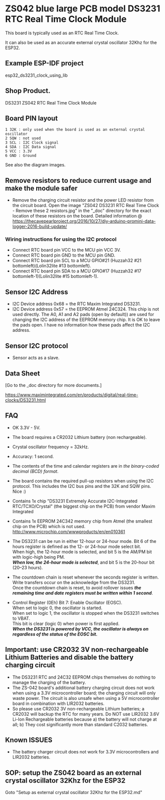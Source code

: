 # ZS042 blue large PCB model DS3231 RTC Real Time Clock Module
This board is typically used as an RTC Real Time Clock.

It can also be used as an accurate external crystal oscillator 32Khz for the ESP32.

## Example ESP-IDF project
esp32_ds3231_clock_using_lib

## Shop Product.
DS3231 ZS042 RTC Real Time Clock Module

## Board PIN layout
```
1 32K : only used when the board is used as an external crystal oscillator
2 SQW : not used
3 SCL : I2C Clock signal
4 SDA : I2C Data signal
5 VCC : 3.3V
6 GND : Ground
```
See also the diagram images.

## Remove resistors to reduce current usage and make the module safer
- Remove the charging circuit resistor and the power LED resistor from the circuit board. Open the image "ZS042 DS3231 RTC Real Time Clock -  Remove these 2 resistors.jpg" in the "_doc" directory for the exact location of these resistors on the board. Detailed information @ https://thecavepearlproject.org/2016/10/27/diy-arduino-promini-data-logger-2016-build-update/

### Wiring instructions for using the I2C protocol
- Connect RTC board pin VCC to the MCU pin VCC 3V.
- Connect RTC board pin GND to the MCU pin GND.
- Connect RTC board pin SCL to a MCU GPIO#21 (Huzzah32 #21 bottomleft)(Lolin32lite #13 bottomleft).
- Connect RTC board pin SDA to a MCU GPIO#17 (Huzzah32 #17 bottomleft-1)(Lolin32lite #15 bottomleft-1).

## Sensor I2C Address
- I2C Device address 0x68 = the RTC Maxim Integrated DS3231.
- I2C Device address 0x57 = the EEPROM Atmel 24C324. This chip is not used directly. The A0, A1 and A2 pads (open by default)) are used for changing the I2C address of the EEPROM memory chip. It is OK to leave the pads open. I have no information how these pads affect the I2C address.

## Sensor I2C protocol
- Sensor acts as a slave.

## Data Sheet
[Go to the _doc directory for more documents.]

https://www.maximintegrated.com/en/products/digital/real-time-clocks/DS3231.html

## FAQ
- OK 3.3V - 5V.
- The board requires a CR2032 Lithium battery (non rechargeable).
- Crystal oscillator frequency = 32kHz.
- Accuracy: 1 second.
- The contents of the time and calendar registers are in *the binary-coded decimal (BCD) format*.
- The board contains the required pull-up resistors when using the I2C protocol. This includes the I2C bus pins and the 32K and SQW pins. Nice :)

- Contains 1x chip "DS3231 Extremely Accurate I2C-Integrated RTC/TCXO/Crystal" (the biggest chip on the PCB) from vendor Maxim Integrated 
- Contains 1x EEPROM 24C342 memory chip from Atmel (the smallest chip on the PCB) which is not used. http://www.microchip.com/wwwproducts/en/en010361

- The DS3231 can be run in either 12-hour or 24-hour mode. Bit 6 of the hours register is defined as the 12- or 24-hour mode select bit. \
     When high, the 12-hour mode is selected, and bit 5 is the AM/PM bit with logic-high being PM. \
     ***When low,  the 24-hour mode is selected***, and bit 5 is the 20-hour bit (20–23 hours).
- The countdown chain is reset whenever the seconds register is written. Write transfers occur on the acknowledge from the DS3231. \
    Once the countdown chain is reset, to avoid rollover issues ***the remaining time and date registers must be written within 1 second***.
- Control Register (0Eh) Bit 7: Enable Oscillator (EOSC). \
          When set to logic 0, the oscillator is started. \
          When set to logic 1, the oscillator is stopped when the DS3231 switches to VBAT. \
          This bit is clear (logic 0) when power is first applied. \
          ***When the DS3231 is powered by VCC, the oscillator is always on regardless of the status of the EOSC bit.***

## Important: use CR2032 3V non-rechargeable Lithium Batteries and disable the battery charging circuit
- The DS3231 RTC and 24C32 EEPROM chips themselves do nothing to manage the charging of the battery.
- The ZS-042 board's additional battery charging circuit does not work when using a 3.3V microcontroller board; the charging circuit will only waste power. The circuit is also unsafe when using a 5V microcontroller board in combination with LIR2032 batteries.
- So please use CR2032 3V non-rechargeable Lithium batteries; a CR2032 will backup the RTC for many years. Do NOT use LIR2032 3.6V Li-Ion Rechargeable batteries because a) the battery will not charge at all; b) They cost significantly more than standard C2032 batteries.

## Known ISSUES
- The battery charger circuit does not work for 3.3V microcontrollers and LIR2032 batteries.

## SOP: setup the ZS042 board as an external crystal oscillator 32Khz for the ESP32
Goto "Setup as external crystal oscillator 32Khz for the ESP32.md"
